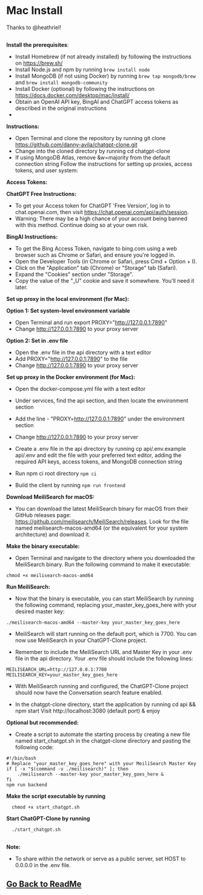 ﻿# Mac Install
Thanks to @heathriel!
##

**Install the prerequisites**:
  - Install Homebrew (if not already installed) by following the instructions on https://brew.sh/
  - Install Node.js and npm by running `brew install node`
  - Install MongoDB (if not using Docker) by running `brew tap mongodb/brew` and `brew install mongodb-community`
  - Install Docker (optional) by following the instructions on https://docs.docker.com/desktop/mac/install/
  - Obtain an OpenAI API key, BingAI and ChatGPT access tokens as described in the original instructions
  - 
 **Instructions:**

  - Open Terminal and clone the repository by running git clone https://github.com/danny-avila/chatgpt-clone.git
  - Change into the cloned directory by running cd chatgpt-clone
  - If using MongoDB Atlas, remove &w=majority from the default connection string
Follow the instructions for setting up proxies, access tokens, and user system:

**Access Tokens:**

**ChatGPT Free Instructions:**

  - To get your Access token for ChatGPT 'Free Version', log in to chat.openai.com, then visit https://chat.openai.com/api/auth/session.
  - Warning: There may be a high chance of your account being banned with this method. Continue doing so at your own risk.

**BingAI Instructions:**

  - To get the Bing Access Token, navigate to bing.com using a web browser such as Chrome or Safari, and ensure you're logged in.
  - Open the Developer Tools (in Chrome or Safari, press Cmd + Option + I).
  - Click on the "Application" tab (Chrome) or "Storage" tab (Safari).
  - Expand the "Cookies" section under "Storage".
  - Copy the value of the "_U" cookie and save it somewhere. You'll need it later.

**Set up proxy in the local environment (for Mac):**

**Option 1: Set system-level environment variable**

  - Open Terminal and run export PROXY="http://127.0.0.1:7890"
  - Change http://127.0.0.1:7890 to your proxy server

**Option 2: Set in .env file**

  - Open the .env file in the api directory with a text editor
  - Add PROXY="http://127.0.0.1:7890" to the file
  - Change http://127.0.0.1:7890 to your proxy server

**Set up proxy in the Docker environment (for Mac):**

  - Open the docker-compose.yml file with a text editor
  - Under services, find the api section, and then locate the environment section
  - Add the line - "PROXY=http://127.0.0.1:7890" under the environment section
  - Change http://127.0.0.1:7890 to your proxy server



  - Create a .env file in the api directory by running cp api/.env.example api/.env and edit the file with your preferred text editor, adding the required API keys, access tokens, and MongoDB connection string
  - Run npm ci root directory `npm ci`
  - Build the client by running `npm run frontend`

**Download MeiliSearch for macOS:**
  - You can download the latest MeiliSearch binary for macOS from their GitHub releases page: https://github.com/meilisearch/MeiliSearch/releases. Look for the file named meilisearch-macos-amd64 (or the equivalent for your system architecture) and download it.

**Make the binary executable:**
  - Open Terminal and navigate to the directory where you downloaded the MeiliSearch binary. Run the following command to make it executable:

```
chmod +x meilisearch-macos-amd64
```

**Run MeiliSearch:**
  - Now that the binary is executable, you can start MeiliSearch by running the following command, replacing your_master_key_goes_here with your desired master key:

```
./meilisearch-macos-amd64 --master-key your_master_key_goes_here
```

  - MeiliSearch will start running on the default port, which is 7700. You can now use MeiliSearch in your ChatGPT-Clone project.

  - Remember to include the MeiliSearch URL and Master Key in your .env file in the api directory. Your .env file should include the following lines:

```
MEILISEARCH_URL=http://127.0.0.1:7700
MEILISEARCH_KEY=your_master_key_goes_here
```

  - With MeiliSearch running and configured, the ChatGPT-Clone project should now have the Conversation search feature enabled.

  - In the chatgpt-clone directory, start the application by running cd api && npm start
Visit http://localhost:3080 (default port) & enjoy

**Optional but recommended:**

  - Create a script to automate the starting process by creating a new file named start_chatgpt.sh in the chatgpt-clone directory and pasting the following code:

```
#!/bin/bash
# Replace "your_master_key_goes_here" with your MeiliSearch Master Key
if [ -x "$(command -v ./meilisearch)" ]; then
    ./meilisearch --master-key your_master_key_goes_here &
fi
npm run backend
```

**Make the script executable by running** 

```
  chmod +x start_chatgpt.sh
```

  **Start ChatGPT-Clone by running** 
```
  ./start_chatgpt.sh
```
##
**Note:**
  - To share within the network or serve as a public server, set HOST to 0.0.0.0 in the .env file.

##

## [Go Back to ReadMe](../../README.md)
